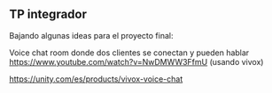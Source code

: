 ## TP integrador

Bajando algunas ideas para el proyecto final:

Voice chat room donde dos clientes se conectan y pueden hablar
https://www.youtube.com/watch?v=NwDMWW3FfmU (usando vivox)

https://unity.com/es/products/vivox-voice-chat